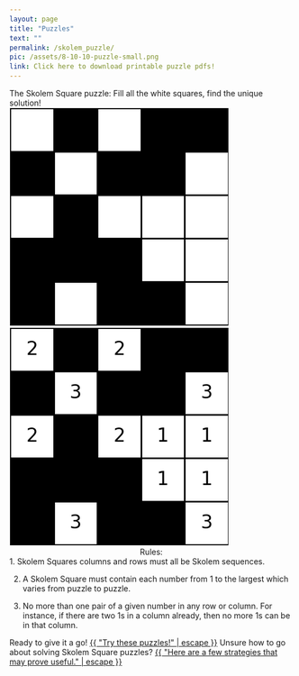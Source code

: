 ```yaml
---
layout: page
title: "Puzzles"
text: ""
permalink: /skolem_puzzle/
pic: /assets/8-10-10-puzzle-small.png
link: Click here to download printable puzzle pdfs!
---
```

<div class="page-wrap2">The Skolem Square puzzle: Fill all the white squares, find the unique solution!
<div class="page-wrap5">
<img class="half_img" src="/assets/pretty-puzzle-none.png"><img class="half_img" src="/assets/pretty-puzzle-none_solved.png">
</div>
</div>

<div class="page-wrap2"><center>Rules:</center>
1. Skolem Squares columns and rows must all be Skolem sequences.

2. A Skolem Square must contain each number from 1 to the largest which varies from puzzle to puzzle.

3. No more than one pair of a given number in any row or column. For instance, if there are two 1s in a column already, then no more 1s can be in that column.
</div>

<div class="page-wrap0">Ready to give it a go!
<a class="page-link" href="{{ "/puzzle_printout/" | relative_url }}">{{ "Try these puzzles!" | escape }}</a>
Unsure how to go about solving Skolem Square puzzles?
<a class="page-link" href="{{ "/example/" | relative_url }}">{{ "Here are a few strategies that may prove useful." | escape }}</a>
</div>
